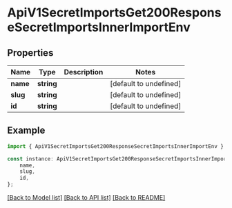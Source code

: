 # ApiV1SecretImportsGet200ResponseSecretImportsInnerImportEnv


## Properties

Name | Type | Description | Notes
------------ | ------------- | ------------- | -------------
**name** | **string** |  | [default to undefined]
**slug** | **string** |  | [default to undefined]
**id** | **string** |  | [default to undefined]

## Example

```typescript
import { ApiV1SecretImportsGet200ResponseSecretImportsInnerImportEnv } from './api';

const instance: ApiV1SecretImportsGet200ResponseSecretImportsInnerImportEnv = {
    name,
    slug,
    id,
};
```

[[Back to Model list]](../README.md#documentation-for-models) [[Back to API list]](../README.md#documentation-for-api-endpoints) [[Back to README]](../README.md)
